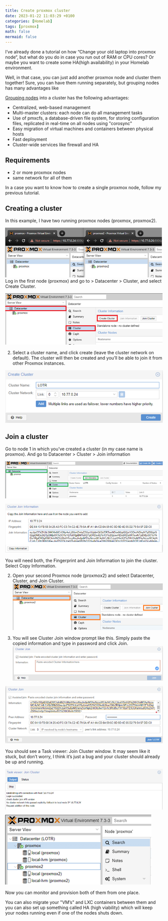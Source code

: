 ```yaml
---
title: Create proxmox cluster
date: 2023-01-22 11:03:29 +0100
categories: [Homelab]
tags: [proxmox]
math: false
mermaid: false
---
```


I’ve already done a tutorial on how “Change your old laptop into proxmox node“, but what do you do in case you run out of RAM or CPU cores? Or maybe you want to create some HA(high availability) in your Homelab environment.

Well, in that case, you can just add another proxmox node and cluster them together! Sure, you can have them running separately, but grouping nodes has many advantages like

[Grouping nodes](https://pve.proxmox.com/wiki/Cluster_Manager) into a cluster has the following advantages:

* Centralized, web-based management
* Multi-master clusters: each node can do all management tasks
* Use of pmxcfs, a database-driven file system, for storing configuration files, replicated in real-time on all nodes using "corosync"
* Easy migration of virtual machines and containers between physical hosts
* Fast deployment
* Cluster-wide services like firewall and HA


## Requirements
* 2 or more proxmox nodes
* same network for all of them

In a case you want to know how to create a single proxmox node, follow my previous tutorial.

## Creating a cluster
In this example, I have two running proxmox nodes (proxmox, proxmox2).

![img-description](/assets/img/posts/2023-01-22-Create-proxmox-cluster.md/image-45.png)
Log in the first node (proxmox) and go to > Datacenter >  Cluster, and select Create Cluster.

![img-description](/assets/img/posts/2023-01-22-Create-proxmox-cluster.md/image-46.png)

2. Select a cluster name, and click create (leave the cluster network on default). The cluster will then be created and you’ll be able to join it from other Proxmox instances.

![img-description](/assets/img/posts/2023-01-22-Create-proxmox-cluster.md/image-47.png)

## Join a cluster
Go to node 1 in which you’ve created a cluster (in my case name is proxmox). And go to Datacenter > Cluster > Join information

![img-description](/assets/img/posts/2023-01-22-Create-proxmox-cluster.md/image-49.png)

![img-description](/assets/img/posts/2023-01-22-Create-proxmox-cluster.md/image-50.png)

You will need both, the Fingerprint and Join Information to join the cluster. Select Copy Information.

2. Open your second Proxmox node (proxmox2)  and select Datacenter, Cluster, and Join Cluster.
![img-description](/assets/img/posts/2023-01-22-Create-proxmox-cluster.md/image-51.png)

3. You will see Cluster Join window prompt like this. Simply paste the copied information and type in password and click Join.
![img-description](/assets/img/posts/2023-01-22-Create-proxmox-cluster.md/image-52.png)

![img-description](/assets/img/posts/2023-01-22-Create-proxmox-cluster.md/image-53.png)

You should see a Task viewer: Join Cluster window. It may seem like it stuck, but don’t worry, I think it’s just a bug and your cluster should already be up and running.

![img-description](/assets/img/posts/2023-01-22-Create-proxmox-cluster.md/image-54.png)

![img-description](/assets/img/posts/2023-01-22-Create-proxmox-cluster.md/image-55.png)

Now you can monitor and provision both of them from one place.

You can also migrate your "VM’s" and LXC containers between them and you can also set up something called HA (high viability) which will keep your nodes running even if one of the nodes shuts down.
